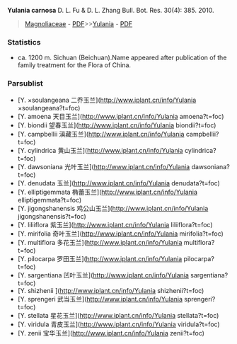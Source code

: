   **Yulania carnosa** D. L. Fu & D. L. Zhang Bull. Bot. Res. 30(4): 385. 2010.

> [Magnoliaceae](http://www.iplant.cn/info/Magnoliaceae?t=foc) - [PDF](http://www.iplant.cn/foc/pdf/Magnoliaceae.pdf)>>[Yulania](http://www.iplant.cn/info/Yulania?t=foc) - [PDF](http://www.iplant.cn/foc/pdf/Yulania.pdf)

### Statistics
* ca. 1200 m. Sichuan (Beichuan).Name appeared after publication of the family treatment for the Flora of China.

### Parsublist

* [Y.  ×soulangeana  二乔玉兰](http://www.iplant.cn/info/Yulania ×soulangeana?t=foc)
* [Y.  amoena  天目玉兰](http://www.iplant.cn/info/Yulania amoena?t=foc)
* [Y.  biondii  望春玉兰](http://www.iplant.cn/info/Yulania biondii?t=foc)
* [Y.  campbellii  滇藏玉兰](http://www.iplant.cn/info/Yulania campbellii?t=foc)
* [Y.  cylindrica  黄山玉兰](http://www.iplant.cn/info/Yulania cylindrica?t=foc)
* [Y.  dawsoniana  光叶玉兰](http://www.iplant.cn/info/Yulania dawsoniana?t=foc)
* [Y.  denudata  玉兰](http://www.iplant.cn/info/Yulania denudata?t=foc)
* [Y.  elliptigemmata  椭蕾玉兰](http://www.iplant.cn/info/Yulania elliptigemmata?t=foc)
* [Y.  jigongshanensis  鸡公山玉兰](http://www.iplant.cn/info/Yulania jigongshanensis?t=foc)
* [Y.  liliiflora  紫玉兰](http://www.iplant.cn/info/Yulania liliiflora?t=foc)
* [Y.  mirifolia  奇叶玉兰](http://www.iplant.cn/info/Yulania mirifolia?t=foc)
* [Y.  multiflora  多花玉兰](http://www.iplant.cn/info/Yulania multiflora?t=foc)
* [Y.  pilocarpa  罗田玉兰](http://www.iplant.cn/info/Yulania pilocarpa?t=foc)
* [Y.  sargentiana  凹叶玉兰](http://www.iplant.cn/info/Yulania sargentiana?t=foc)
* [Y.  shizhenii  ](http://www.iplant.cn/info/Yulania shizhenii?t=foc)
* [Y.  sprengeri  武当玉兰](http://www.iplant.cn/info/Yulania sprengeri?t=foc)
* [Y.  stellata  星花玉兰](http://www.iplant.cn/info/Yulania stellata?t=foc)
* [Y.  viridula  青皮玉兰](http://www.iplant.cn/info/Yulania viridula?t=foc)
* [Y.  zenii  宝华玉兰](http://www.iplant.cn/info/Yulania zenii?t=foc)
